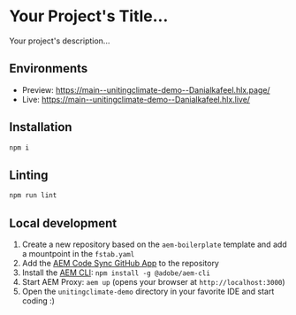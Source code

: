 # Your Project's Title...
Your project's description...

## Environments
- Preview: https://main--unitingclimate-demo--Danialkafeel.hlx.page/
- Live: https://main--unitingclimate-demo--Danialkafeel.hlx.live/

## Installation

```sh
npm i
```

## Linting

```sh
npm run lint
```

## Local development

1. Create a new repository based on the `aem-boilerplate` template and add a mountpoint in the `fstab.yaml`
1. Add the [AEM Code Sync GitHub App](https://github.com/apps/aem-code-sync) to the repository
1. Install the [AEM CLI](https://github.com/adobe/helix-cli): `npm install -g @adobe/aem-cli`
1. Start AEM Proxy: `aem up` (opens your browser at `http://localhost:3000`)
1. Open the `unitingclimate-demo` directory in your favorite IDE and start coding :)
